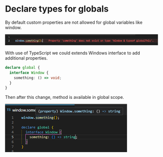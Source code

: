 # Declare types for globals

By default custom properties are not allowed for global variables like window.

![alt text](declare-types-for-globals-1.png)

With use of TypeScript we could extends Windows interface to add additional properties.


```ts
declare global {
  interface Window {
    something: () => void;
  }
}
```

Then after this change, method is available in global scope.

![alt text](declare-types-for-globals-2.png)
